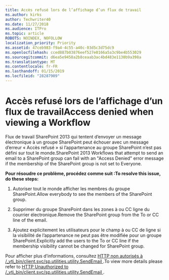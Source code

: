 ```yaml
---
title: Accès refusé lors de l’affichage d’un flux de travail
ms.author: kirks
author: Techwriter40
ms.date: 11/27/2018
ms.audience: ITPro
ms.topic: article
ROBOTS: NOINDEX, NOFOLLOW
localization_priority: Priority
ms.assetid: 47ceb983-f9a4-4c55-a40c-03d5c3d75dc9
ms.openlocfilehash: cced887b03876eef527e0166a5a3c9be4b553029
ms.sourcegitcommit: d6ea5e9458a2b8ceaab3ac4bd483e1130b9a398a
ms.translationtype: MT
ms.contentlocale: fr-FR
ms.lasthandoff: 01/15/2019
ms.locfileid: "28287909"
---
```

# <a name="access-denied-when-viewing-a-workflow"></a><span data-ttu-id="e2c03-102">Accès refusé lors de l’affichage d’un flux de travail</span><span class="sxs-lookup"><span data-stu-id="e2c03-102">Access denied when viewing a Workflow</span></span>

<span data-ttu-id="e2c03-103">Flux de travail SharePoint 2013 qui tentent d’envoyer un message électronique à un groupe SharePoint peut échouer avec un message d’erreur « Accès refusé » si l’appartenance au groupe SharePoint n’est pas défini sur tout le monde.</span><span class="sxs-lookup"><span data-stu-id="e2c03-103">SharePoint 2013 Workflows that attempt to send an email to a SharePoint group can fail with an "Access Denied" error message if the membership of the SharePoint group is not set to Everyone.</span></span>
  
 <span data-ttu-id="e2c03-104">**Pour résoudre ce problème, procédez comme suit :**</span><span class="sxs-lookup"><span data-stu-id="e2c03-104">**To resolve this issue, do these steps:**</span></span>
  
 1. <span data-ttu-id="e2c03-105">Autoriser tout le monde afficher les membres du groupe SharePoint.</span><span class="sxs-lookup"><span data-stu-id="e2c03-105">Allow everybody to see the members of the SharePoint group.</span></span> 
  
 2. <span data-ttu-id="e2c03-106">Supprimer du groupe SharePoint dans les zones à ou CC ligne du courrier électronique.</span><span class="sxs-lookup"><span data-stu-id="e2c03-106">Remove the SharePoint group from the To or CC line of the email.</span></span> 
  
 3. <span data-ttu-id="e2c03-107">Ajoutez explicitement les utilisateurs pour le champ à ou CC de ligne si la visibilité de l’appartenance ne peut pas être modifiée pour un groupe SharePoint.</span><span class="sxs-lookup"><span data-stu-id="e2c03-107">Explicitly add the users to the To or CC line if the membership visibility cannot be changed for SharePoint group.</span></span> 
  
<span data-ttu-id="e2c03-108">Pour afficher plus d’informations, consultez [HTTP non autorisés à /_vti_bin/client.svc/sp.utilities.utility.SendEmail ](https://go.microsoft.com/fwlink/?linkid=2044694&amp;clcid=0x409).</span><span class="sxs-lookup"><span data-stu-id="e2c03-108">To view more details please refer to [HTTP Unauthorized to /_vti_bin/client.svc/sp.utilities.utility.SendEmail ](https://go.microsoft.com/fwlink/?linkid=2044694&amp;clcid=0x409).</span></span>
  

